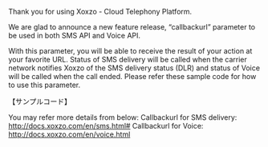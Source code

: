 Thank you for using Xoxzo - Cloud Telephony Platform.

We are glad to announce a new feature release, “callbackurl” parameter to be used in both SMS API and Voice API.

With this parameter, you will be able to receive the result of your action at your favorite URL. Status of SMS delivery will be called when the carrier network notifies Xoxzo of the SMS delivery status (DLR) and status of Voice will be called when the call ended.
Please refer these sample code for how to use this parameter.

【サンプルコード】

You may refer more details from below:
Callbackurl for SMS delivery: http://docs.xoxzo.com/en/sms.html#
Callbackurl for Voice: http://docs.xoxzo.com/en/voice.html
